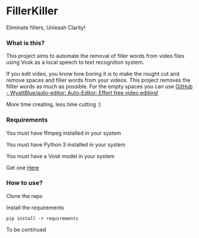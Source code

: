 # FillerKiller

Eliminate fillers, Unleash Clarity!

### What is this?

This project aims to automate the removal of filler words from video files using Vosk as a local speech to text recognition system.



If you edit video, you know how boring it is to make the rought cut and remove spaces and filler words from your videos. This project removes the filller words as much as possible. For the empty spaces you can use [GitHub - WyattBlue/auto-editor: Auto-Editor: Effort free video editing!](https://github.com/WyattBlue/auto-editor)



More time creating, less time cutting :)



### Requirements

You must have ffmpeg installed in your system

You must have Python 3 installed in your system

You must have a Vosk model in your system

Get one [Here](https://alphacephei.com/vosk/models)

### How to use?

Clone the repo

Install the requirements

```shell
pip install -r requirements
```

To be continued
